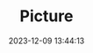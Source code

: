 ---
weight: 1
images:
- /images/edited/119.jpeg
title: Picture
date: 2023-12-09 13:44:13
tags: [luminar neo,work,24-70mm F2.8 DG DN | Art 019,ILCE-7M3,51.5,truck,car,train]
---